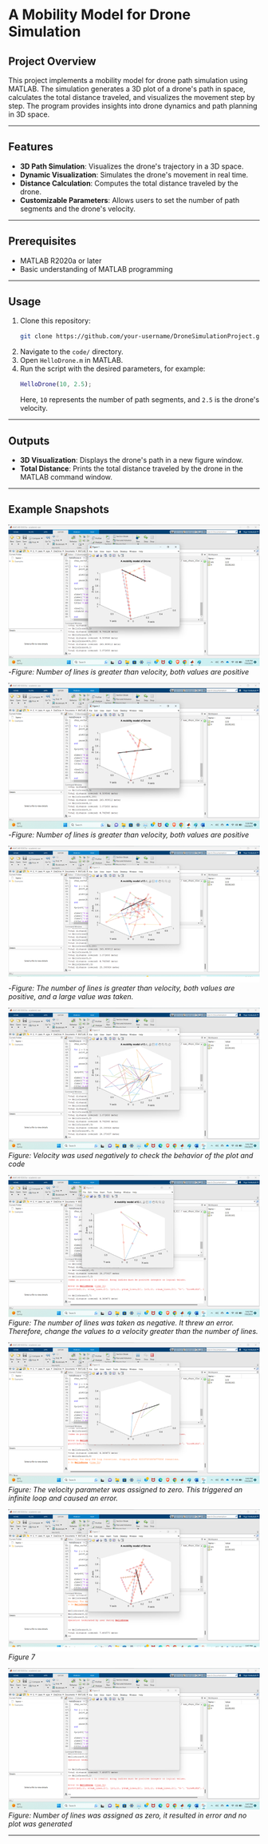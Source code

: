 # A Mobility Model for Drone Simulation

## Project Overview
This project implements a mobility model for drone path simulation using MATLAB. The simulation generates a 3D plot of a drone's path in space, calculates the total distance traveled, and visualizes the movement step by step. The program provides insights into drone dynamics and path planning in 3D space.

---

## Features
- **3D Path Simulation**: Visualizes the drone's trajectory in a 3D space.
- **Dynamic Visualization**: Simulates the drone's movement in real time.
- **Distance Calculation**: Computes the total distance traveled by the drone.
- **Customizable Parameters**: Allows users to set the number of path segments and the drone's velocity.

---

## Prerequisites
- MATLAB R2020a or later
- Basic understanding of MATLAB programming

---

## Usage
1. Clone this repository:
   ```bash
   git clone https://github.com/your-username/DroneSimulationProject.git
   ```
2. Navigate to the `code/` directory.
3. Open `HelloDrone.m` in MATLAB.
4. Run the script with the desired parameters, for example:
   ```matlab
   HelloDrone(10, 2.5);
   ```
   Here, `10` represents the number of path segments, and `2.5` is the drone's velocity.

---

## Outputs
- **3D Visualization**: Displays the drone's path in a new figure window.
- **Total Distance**: Prints the total distance traveled by the drone in the MATLAB command window.

---

## Example Snapshots
![Snapshot 1](Snapshots/snapshot1.png)
-*Figure: Number of lines is greater than velocity, both values are positive*

![Snapshot 2](Snapshots/snapshot2.png)
-*Figure: Number of lines is greater than velocity, both values are positive*

![Snapshot 3](Snapshots/snapshot3.png)
-*Figure: The number of lines is greater than velocity, both values are positive, and a large value was taken.*

![Snapshot 4](Snapshots/snapshot4.png)
*Figure: Velocity was used negatively to check the behavior of the plot and code*

![Snapshot 5](Snapshots/snapshot5.png)
*Figure: The number of lines was taken as negative. It threw an error. Therefore, change the values to a velocity greater than the number of lines.*

![Snapshot 6](Snapshots/snapshot6.png)
*Figure: The velocity parameter was assigned to zero. This triggered an infinite loop and caused an error.*

![Snapshot 7](Snapshots/snapshot7.png)
*Figure 7*

![Snapshot 8](Snapshots/snapshot8.png)
*Figure: Number of lines was assigned as zero, it resulted in error and no plot was generated*

---
